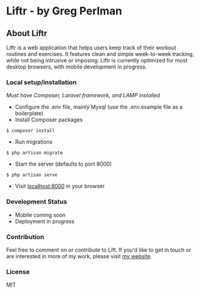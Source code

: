 # Liftr - by Greg Perlman

## About Liftr

Liftr is a web application that helps users keep track of their workout routines and exercises. It features clean and simple week-to-week tracking, while not being intrusive or imposing. Liftr is currently optimized for most desktop browsers, with mobile development in progress.

### Local setup/installation

*Must have Composer, Laravel framework, and LAMP installed*

- Configure the .env file, mainly Mysql (use the .env.example file as a boilerplate)
- Install Composer packages

`$ composer install`

- Run migrations

`$ php artisan migrate`

- Start the server (defaults to port 8000)

`$ php artisan serve`

- Visit [localhost:8000](http://localhost:8000) in your browser

### Development Status

- Mobile coming soon
- Deployment in progress

### Contribution

Feel free to comment on or contribute to Lift. If you'd like to get in touch or are interested in more of my work, please visit [my website](http://gregperlman.net).

### License

MIT
